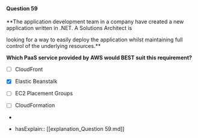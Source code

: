 #### Question  59


**The application development team in a company have created a new application written in .NET. A Solutions Architect is

looking for a way to easily deploy the application whilst maintaining full control of the underlying resources.**


**Which PaaS service provided by AWS would BEST suit this requirement?**


- [ ] CloudFront


- [x] Elastic Beanstalk


- [ ] EC2 Placement Groups


- [ ] CloudFormation


*

- hasExplain:: [[explanation_Question  59.md]]